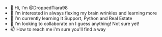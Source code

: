 - 👋 Hi, I’m @DroppedTiara98
- 👀 I’m interested in always flexing my brain wrinkles and learning more
- 🌱 I’m currently learning It Support, Python and Real Estate
- 💞️ I’m looking to collaborate on I guess anything! Not sure yet!
- 📫 How to reach me i'm sure you'll find a way

<!---
DroppedTiara98/DroppedTiara98 is a ✨ special ✨ repository because its `README.md` (this file) appears on your GitHub profile.
You can click the Preview link to take a look at your changes.
--->
